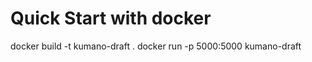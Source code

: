 # Quick Start with docker
docker build -t kumano-draft .
docker run -p 5000:5000 kumano-draft
<!-- Boa noite -->
